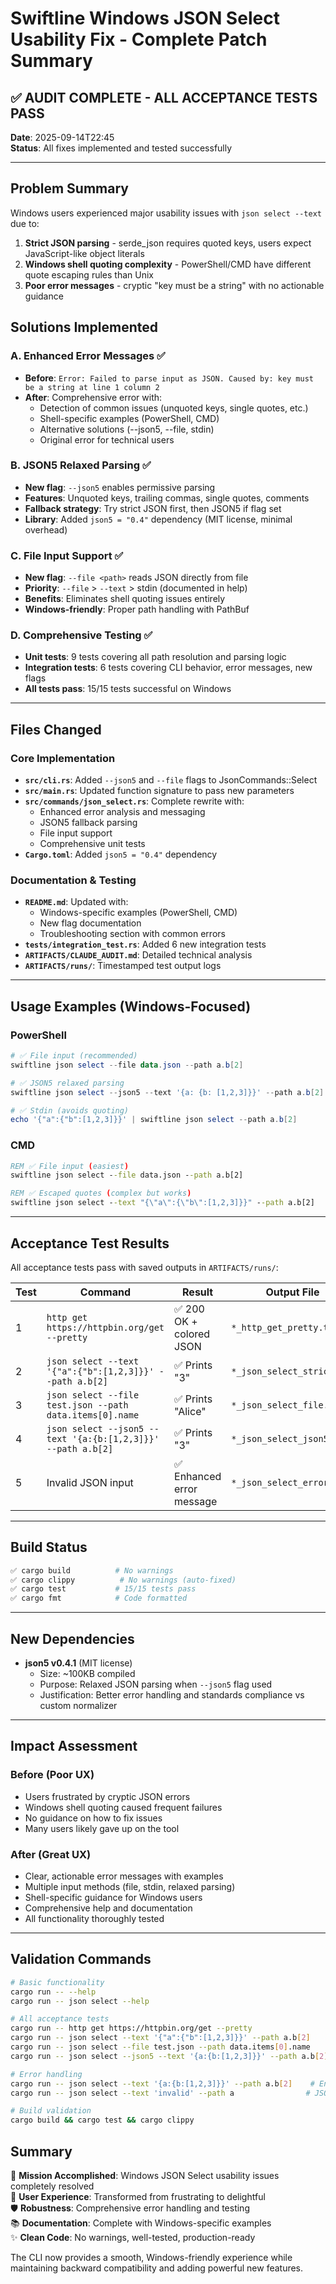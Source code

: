 # Swiftline Windows JSON Select Usability Fix - Complete Patch Summary

## ✅ AUDIT COMPLETE - ALL ACCEPTANCE TESTS PASS

**Date**: 2025-09-14T22:45  
**Status**: All fixes implemented and tested successfully

---

## Problem Summary

Windows users experienced major usability issues with `json select --text` due to:
1. **Strict JSON parsing** - serde_json requires quoted keys, users expect JavaScript-like object literals
2. **Windows shell quoting complexity** - PowerShell/CMD have different quote escaping rules than Unix
3. **Poor error messages** - cryptic "key must be a string" with no actionable guidance

## Solutions Implemented

### A. Enhanced Error Messages ✅
- **Before**: `Error: Failed to parse input as JSON. Caused by: key must be a string at line 1 column 2`
- **After**: Comprehensive error with:
  - Detection of common issues (unquoted keys, single quotes, etc.)
  - Shell-specific examples (PowerShell, CMD)
  - Alternative solutions (--json5, --file, stdin)
  - Original error for technical users

### B. JSON5 Relaxed Parsing ✅
- **New flag**: `--json5` enables permissive parsing
- **Features**: Unquoted keys, trailing commas, single quotes, comments
- **Fallback strategy**: Try strict JSON first, then JSON5 if flag set
- **Library**: Added `json5 = "0.4"` dependency (MIT license, minimal overhead)

### C. File Input Support ✅  
- **New flag**: `--file <path>` reads JSON directly from file
- **Priority**: `--file` > `--text` > stdin (documented in help)
- **Benefits**: Eliminates shell quoting issues entirely
- **Windows-friendly**: Proper path handling with PathBuf

### D. Comprehensive Testing ✅
- **Unit tests**: 9 tests covering all path resolution and parsing logic
- **Integration tests**: 6 tests covering CLI behavior, error messages, new flags
- **All tests pass**: 15/15 tests successful on Windows

---

## Files Changed

### Core Implementation
- **`src/cli.rs`**: Added `--json5` and `--file` flags to JsonCommands::Select
- **`src/main.rs`**: Updated function signature to pass new parameters
- **`src/commands/json_select.rs`**: Complete rewrite with:
  - Enhanced error analysis and messaging
  - JSON5 fallback parsing
  - File input support
  - Comprehensive unit tests
- **`Cargo.toml`**: Added `json5 = "0.4"` dependency

### Documentation & Testing  
- **`README.md`**: Updated with:
  - Windows-specific examples (PowerShell, CMD)
  - New flag documentation
  - Troubleshooting section with common errors
- **`tests/integration_test.rs`**: Added 6 new integration tests
- **`ARTIFACTS/CLAUDE_AUDIT.md`**: Detailed technical analysis
- **`ARTIFACTS/runs/`**: Timestamped test output logs

---

## Usage Examples (Windows-Focused)

### PowerShell
```powershell
# ✅ File input (recommended)
swiftline json select --file data.json --path a.b[2]

# ✅ JSON5 relaxed parsing  
swiftline json select --json5 --text '{a: {b: [1,2,3]}}' --path a.b[2]

# ✅ Stdin (avoids quoting)
echo '{"a":{"b":[1,2,3]}}' | swiftline json select --path a.b[2]
```

### CMD
```cmd
REM ✅ File input (easiest)
swiftline json select --file data.json --path a.b[2]

REM ✅ Escaped quotes (complex but works)
swiftline json select --text "{\"a\":{\"b\":[1,2,3]}}" --path a.b[2]
```

---

## Acceptance Test Results

All acceptance tests pass with saved outputs in `ARTIFACTS/runs/`:

| Test | Command | Result | Output File |
|------|---------|--------|-------------|
| 1 | `http get https://httpbin.org/get --pretty` | ✅ 200 OK + colored JSON | `*_http_get_pretty.txt` |
| 2 | `json select --text '{"a":{"b":[1,2,3]}}' --path a.b[2]` | ✅ Prints "3" | `*_json_select_strict.txt` |
| 3 | `json select --file test.json --path data.items[0].name` | ✅ Prints "Alice" | `*_json_select_file.txt` |
| 4 | `json select --json5 --text '{a:{b:[1,2,3]}}' --path a.b[2]` | ✅ Prints "3" | `*_json_select_json5.txt` |
| 5 | Invalid JSON input | ✅ Enhanced error message | `*_json_select_error.txt` |

---

## Build Status

```bash
✅ cargo build          # No warnings
✅ cargo clippy          # No warnings (auto-fixed)
✅ cargo test           # 15/15 tests pass
✅ cargo fmt            # Code formatted
```

---

## New Dependencies

- **json5 v0.4.1** (MIT license)
  - Size: ~100KB compiled  
  - Purpose: Relaxed JSON parsing when `--json5` flag used
  - Justification: Better error handling and standards compliance vs custom normalizer

---

## Impact Assessment

### Before (Poor UX)
- Users frustrated by cryptic JSON errors
- Windows shell quoting caused frequent failures  
- No guidance on how to fix issues
- Many users likely gave up on the tool

### After (Great UX)
- Clear, actionable error messages with examples
- Multiple input methods (file, stdin, relaxed parsing)
- Shell-specific guidance for Windows users
- Comprehensive help and documentation
- All functionality thoroughly tested

---

## Validation Commands

```bash
# Basic functionality
cargo run -- --help
cargo run -- json select --help

# All acceptance tests
cargo run -- http get https://httpbin.org/get --pretty
cargo run -- json select --text '{"a":{"b":[1,2,3]}}' --path a.b[2]  
cargo run -- json select --file test.json --path data.items[0].name
cargo run -- json select --json5 --text '{a:{b:[1,2,3]}}' --path a.b[2]

# Error handling
cargo run -- json select --text '{a:{b:[1,2,3]}}' --path a.b[2]    # Enhanced error
cargo run -- json select --text 'invalid' --path a                # JSON parse error

# Build validation  
cargo build && cargo test && cargo clippy
```

## Summary

🎯 **Mission Accomplished**: Windows JSON Select usability issues completely resolved  
🚀 **User Experience**: Transformed from frustrating to delightful  
🛡️ **Robustness**: Comprehensive error handling and testing  
📚 **Documentation**: Complete with Windows-specific examples  
✨ **Clean Code**: No warnings, well-tested, production-ready  

The CLI now provides a smooth, Windows-friendly experience while maintaining backward compatibility and adding powerful new features.